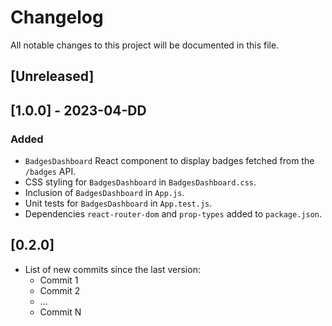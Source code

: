 # Changelog

All notable changes to this project will be documented in this file.

## [Unreleased]

## [1.0.0] - 2023-04-DD
### Added
- `BadgesDashboard` React component to display badges fetched from the `/badges` API.
- CSS styling for `BadgesDashboard` in `BadgesDashboard.css`.
- Inclusion of `BadgesDashboard` in `App.js`.
- Unit tests for `BadgesDashboard` in `App.test.js`.
- Dependencies `react-router-dom` and `prop-types` added to `package.json`.

## [0.2.0]

- List of new commits since the last version:
  - Commit 1
  - Commit 2
  - ... 
  - Commit N
